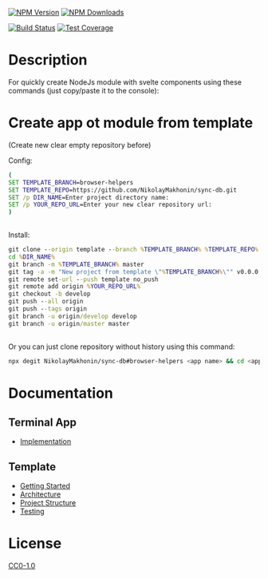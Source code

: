 <!-- Markdown Docs: -->
<!-- https://guides.github.com/features/mastering-markdown/#GitHub-flavored-markdown -->
<!-- https://daringfireball.net/projects/markdown/basics -->
<!-- https://daringfireball.net/projects/markdown/syntax -->

[![NPM Version][npm-image]][npm-url]
[![NPM Downloads][downloads-image]][downloads-url]
<!-- [![Node.js Version][node-version-image]][node-version-url] -->
[![Build Status][travis-image]][travis-url]
[![Test Coverage][coveralls-image]][coveralls-url]

# Description

For quickly create NodeJs module with svelte components using these commands (just copy/paste it to the console):

# Create app ot module from template

(Create new clear empty repository before)

Config:

```cmd
(
SET TEMPLATE_BRANCH=browser-helpers
SET TEMPLATE_REPO=https://github.com/NikolayMakhonin/sync-db.git
SET /p DIR_NAME=Enter project directory name:
SET /p YOUR_REPO_URL=Enter your new clear repository url:
)
 
```

Install:

```cmd
git clone --origin template --branch %TEMPLATE_BRANCH% %TEMPLATE_REPO% %DIR_NAME%
cd %DIR_NAME%
git branch -m %TEMPLATE_BRANCH% master
git tag -a -m "New project from template \"%TEMPLATE_BRANCH%\"" v0.0.0
git remote set-url --push template no_push
git remote add origin %YOUR_REPO_URL%
git checkout -b develop
git push --all origin
git push --tags origin
git branch -u origin/develop develop
git branch -u origin/master master
 
```

Or you can just clone repository without history using this command:
```bash
npx degit NikolayMakhonin/sync-db#browser-helpers <app name> && cd <app name> && npm i && npm run test
```

# Documentation

## Terminal App
* [Implementation](<docs/doc/app/Implementation.md>)

## Template
* [Getting Started](<docs/doc/template/Getting Started.md>)
* [Architecture](<docs/doc/template/Architecture.md>)
* [Project Structure](<docs/doc/template/Project Structure.md>)
* [Testing](<docs/doc/template/Testing.md>)

<!--

---

[![BrowserStack](https://i.imgur.com/cOdhMed.png)](https://www.browserstack.com/)
---

-->

# License

[CC0-1.0](LICENSE)

[npm-image]: https://img.shields.io/npm/v/sync-db.svg
[npm-url]: https://npmjs.org/package/sync-db
[node-version-image]: https://img.shields.io/node/v/sync-db.svg
[node-version-url]: https://nodejs.org/en/download/
[travis-image]: https://travis-ci.org/NikolayMakhonin/sync-db.svg?branch=browser-helpers
[travis-url]: https://travis-ci.org/NikolayMakhonin/sync-db?branch=browser-helpers
[coveralls-image]: https://coveralls.io/repos/github/NikolayMakhonin/sync-db/badge.svg?branch=browser-helpers
[coveralls-url]: https://coveralls.io/github/NikolayMakhonin/sync-db?branch=browser-helpers
[downloads-image]: https://img.shields.io/npm/dm/sync-db.svg
[downloads-url]: https://npmjs.org/package/sync-db
[npm-url]: https://npmjs.org/package/sync-db
